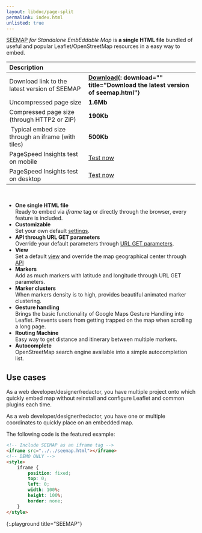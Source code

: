 ```yaml
---
layout: libdoc/page-split
permalink: index.html
unlisted: true
---
```

<abbr title="Standalone EmbEddable Map">SEEMAP</abbr> *for Standalone EmbEddable Map* is **a single HTML file** bundled of useful and popular Leaflet/OpenStreetMap resources in a easy way to embed.

| Description |  |
| :- | :- |
| Download link to the latest version of SEEMAP | **[Download](seemap.html){: download="" title="Download the latest version of seemap.html"}** |
| Uncompressed page size | **1.6Mb** |
| Compressed page size (through HTTP2 or ZIP) | **190Kb** |
| Typical embed size through an iframe (with tiles) | **500Kb** |
| PageSpeed Insights test on mobile | [Test now](https://pagespeed.web.dev/report?url=https%3A%2F%2Folivier3lanc.github.io%2Fseemap%2Fseemap.html&form_factor=mobile) |
| PageSpeed Insights test on desktop | [Test now](https://pagespeed.web.dev/report?url=https%3A%2F%2Folivier3lanc.github.io%2Fseemap%2Fseemap.html&form_factor=desktop) |

<br>

* **One single HTML file** <br>Ready to embed via *iframe* tag or directly through the browser, every feature is included.
* **Customizable** <br>Set your own default [settings](settings.html).
* **API through URL GET parameters** <br>Override your default parameters through [URL GET parameters](api.html).
* **View** <br>Set a default [view](view.html) and override the map geographical center through [API](api.html)
* **Markers** <br>Add as much markers with latitude and longitude through URL GET parameters.
* **Marker clusters** <br>When markers density is to high, provides beautiful animated marker clustering.
* **Gesture handling** <br>Brings the basic functionality of Google Maps Gesture Handling into Leaflet. Prevents users from getting trapped on the map when scrolling a long page. 
* **Routing Machine** <br>Easy way to get distance and itinerary between multiple markers.
* **Autocomplete** <br>OpenStreetMap search engine available into a simple autocompletion list.

## Use cases

As a web developer/designer/redactor, you have multiple project onto which quickly embed map without reinstall and configure Leaflet and common plugins each time.

As a web developer/designer/redactor, you have one or multiple coordinates to quickly place on an embedded map.

The following code is the featured example:

```html
<!-- Include SEEMAP as an iframe tag -->
<iframe src="../../seemap.html"></iframe>
<!-- DEMO ONLY -->
<style>
    iframe {
        position: fixed;
        top: 0;
        left: 0;
        width: 100%;
        height: 100%;
        border: none;
    }
</style>
```
{:.playground title="SEEMAP"}

